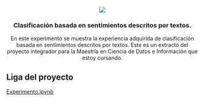 <div id="top"></div>
<!-- PROJECT LOGO -->
<br />
<div align="center">
  
  <img src="https://www.globallogic.com/de/wp-content/uploads/sites/26/2019/10/Machine-Learning.jpg">

  <h3 align="center">Clasificación basada en sentimientos descritos por textos.</h3>

  <p align="center">
    En este experimento se muestra la experiencia adquirida de clasificación basada en sentimientos descritos por textos. Este es un extracto del proyecto integrador para la Maestría en Ciencia de Datos e Información que estoy cursando.
  </p>
</div>

## Liga del proyecto

[Experimento.ipynb](https://github.com/imedinam50/BrandProjects/blob/main/SentimentClassifier/Experimento.ipynb)
